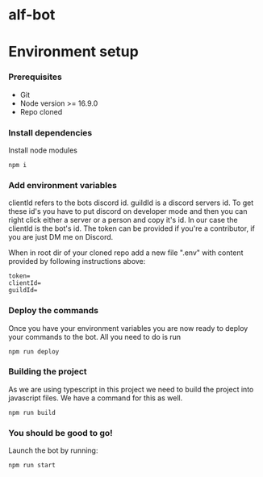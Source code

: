 # alf-bot

# Environment setup

### Prerequisites
- Git
- Node version >= 16.9.0
- Repo cloned

### Install dependencies
Install node modules
```
npm i
```

### Add environment variables
clientId refers to the bots discord id. guildId is a discord servers id. 
To get these id's you have to put discord on developer mode and then you can right click either a server or a person and copy it's id. 
In our case the clientId is the bot's id.
The token can be provided if you're a contributor, if you are just DM me on Discord.

When in root dir of your cloned repo add a new file ".env" with content provided by following instructions above:
```
token=
clientId=
guildId=
```

### Deploy the commands
Once you have your environment variables you are now ready to deploy your commands to the bot.
All you need to do is run
```
npm run deploy
```

### Building the project
As we are using typescript in this project we need to build the project into javascript files.
We have a command for this as well.
```
npm run build
```

### You should be good to go!
Launch the bot by running:
```
npm run start
```
